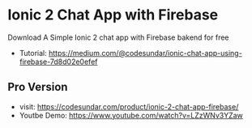 # Ionic 2 Chat App with Firebase
Download A Simple Ionic 2 chat app with Firebase bakend for free

- Tutorial: https://medium.com/@codesundar/ionic-chat-app-using-firebase-7d8d02e0efef

## Pro Version
[Ionic 2 chat app]: https://cdn-images-1.medium.com/max/1400/1*B3OD63f-jpeXlinkmLSoeA.jpeg "ionic 2 chatapp"
- visit: https://codesundar.com/product/ionic-2-chat-app-firebase/
- Youtbe Demo: https://www.youtube.com/watch?v=LZzWNv3YZaw
